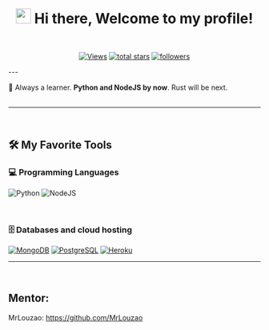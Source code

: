 <!-- Greetings -->
<h1 align="center">
	<img src="https://media.giphy.com/media/hvRJCLFzcasrR4ia7z/giphy.gif" width="30">
	Hi there, Welcome to my profile!
</h1>
<br/>

<!-- Social badges section -->
<p align="center">
	<a href="https://github.com/diegotco/"><img alt="Views" title="GitHub profile views" src="https://komarev.com/ghpvc/?username=diegotco&label=Profile%20Views&color=red&style=for-the-badge"/></a>
	<a href="https://github.com/diegotco?tab=repositories&sort=stargazers"><img alt="total stars" title="Total stars on GitHub" src="https://custom-icon-badges.herokuapp.com/badge/dynamic/json?logo=star&color=55960c&labelColor=488207&label=Stars&style=for-the-badge&query=%24.stars&url=https://api.github-star-counter.workers.dev/user/diegotco"/></a>
  	<a href="https://github.com/diegotco?tab=followers"><img alt="followers" title="Follow me on Github" src="https://custom-icon-badges.herokuapp.com/github/followers/diegotco?color=236ad3&labelColor=1155ba&style=for-the-badge&logo=person-add&label=Followers&logoColor=white"/></a>
	
</p>
---

🌱 Always a learner. **Python and NodeJS by now**. Rust will be next.<br/><br/>

---
<br/>


## 🛠️ My Favorite Tools

### 💻 Programming Languages
<p>
	<img alt="Python" src="https://img.shields.io/badge/Python%20-%2314354C.svg?logo=python&logoColor=white"></a>
  <img alt="NodeJS" src="https://img.shields.io/badge/NodeJS-green?logo=nodejs&logoColor=white"></a>
</p>
<br/>


### 🗄️ Databases and cloud hosting

<p>
  <a href="#"><img alt="MongoDB" src ="https://img.shields.io/badge/MongoDB-4ea94b.svg?logo=mongodb&logoColor=white"></a>
  <a href="#"><img alt="PostgreSQL" src ="https://img.shields.io/badge/PostgreSQL-316192.svg?logo=postgresql&logoColor=white"></a>
  <a href="#"><img alt="Heroku" src="https://img.shields.io/badge/Heroku-430098.svg?logo=heroku&logoColor=white"></a>
</p>

---
<br/>


## Mentor: 
MrLouzao: https://github.com/MrLouzao
